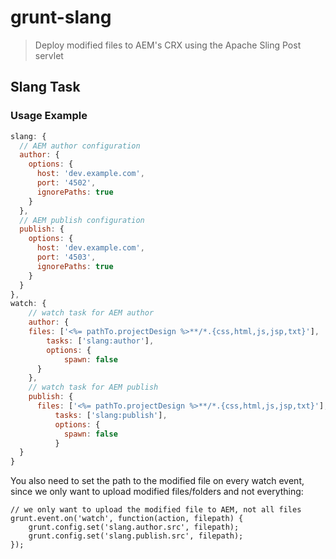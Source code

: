# grunt-slang

> Deploy modified files to AEM's CRX using the Apache Sling Post servlet

## Slang Task

### Usage Example
```js
slang: {
  // AEM author configuration
  author: {
   	options: {
   	  host: 'dev.example.com',
   	  port: '4502',
   	  ignorePaths: true
   	}
  },
  // AEM publish configuration
  publish: {
  	options: {
  	  host: 'dev.example.com',
  	  port: '4503',
  	  ignorePaths: true
    }
  }
},
watch: {
	// watch task for AEM author
	author: {
    files: ['<%= pathTo.projectDesign %>**/*.{css,html,js,jsp,txt}'],
		tasks: ['slang:author'],
		options: {
			spawn: false
	  }
	},
	// watch task for AEM publish
	publish: {
	  files: ['<%= pathTo.projectDesign %>**/*.{css,html,js,jsp,txt}'],
		  tasks: ['slang:publish'],
		  options: {
		    spawn: false
		  }
  }
}
```
You also need to set the path to the modified file on every watch event, since we only want to upload modified files/folders and not everything:

```
// we only want to upload the modified file to AEM, not all files
grunt.event.on('watch', function(action, filepath) {
 	grunt.config.set('slang.author.src', filepath);
 	grunt.config.set('slang.publish.src', filepath);
});
```

